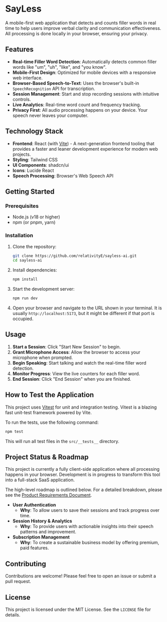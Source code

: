 # SayLess

A mobile-first web application that detects and counts filler words in real time to help users improve verbal clarity and communication effectiveness. All processing is done locally in your browser, ensuring your privacy.

## Features

- **Real-time Filler Word Detection**: Automatically detects common filler words like "um", "uh", "like", and "you know".
- **Mobile-First Design**: Optimized for mobile devices with a responsive web interface.
- **Browser-Based Speech-to-Text**: Uses the browser's built-in `SpeechRecognition` API for transcription.
- **Session Management**: Start and stop recording sessions with intuitive controls.
- **Live Analytics**: Real-time word count and frequency tracking.
- **Privacy First**: All audio processing happens on your device. Your speech never leaves your computer.

## Technology Stack

- **Frontend**: React (with [Vite](https://vitejs.dev/)) - A next-generation frontend tooling that provides a faster and leaner development experience for modern web projects.
- **Styling**: Tailwind CSS
- **UI Components**: shadcn/ui
- **Icons**: Lucide React
- **Speech Processing**: Browser's Web Speech API

## Getting Started

### Prerequisites

- Node.js (v18 or higher)
- npm (or pnpm, yarn)

### Installation

1.  Clone the repository:
    ```bash
    git clone https://github.com/relativityE/sayless-ai.git
    cd sayless-ai
    ```

2.  Install dependencies:
    ```bash
    npm install
    ```

3.  Start the development server:
    ```bash
    npm run dev
    ```

4.  Open your browser and navigate to the URL shown in your terminal. It is usually `http://localhost:5173`, but it might be different if that port is occupied.

## Usage

1.  **Start a Session**: Click "Start New Session" to begin.
2.  **Grant Microphone Access**: Allow the browser to access your microphone when prompted.
3.  **Begin Speaking**: Start talking and watch the real-time filler word detection.
4.  **Monitor Progress**: View the live counters for each filler word.
5.  **End Session**: Click "End Session" when you are finished.

## How to Test the Application

This project uses [Vitest](https://vitest.dev/) for unit and integration testing. Vitest is a blazing fast unit-test framework powered by Vite.

To run the tests, use the following command:

```bash
npm test
```

This will run all test files in the `src/__tests__` directory.

## Project Status & Roadmap

This project is currently a fully client-side application where all processing happens in your browser. Development is in progress to transform this tool into a full-stack SaaS application.

The high-level roadmap is outlined below. For a detailed breakdown, please see the [Product Requirements Document](./PRD.md).

-   **User Authentication**
    -   **Why**: To allow users to save their sessions and track progress over time.
-   **Session History & Analytics**
    -   **Why**: To provide users with actionable insights into their speech patterns and improvement.
-   **Subscription Management**
    -   **Why**: To create a sustainable business model by offering premium, paid features.

## Contributing

Contributions are welcome! Please feel free to open an issue or submit a pull request.

## License

This project is licensed under the MIT License. See the `LICENSE` file for details.
